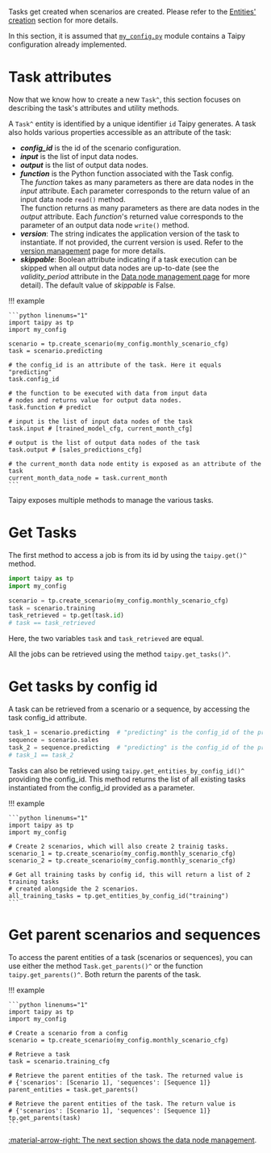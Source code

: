 Tasks get created when scenarios are created. Please refer to the
[Entities' creation](scenario-creation.md) section for more details.

In this section, it is assumed that <a href="../code_example/my_config.py" download>`my_config.py`</a>
module contains a Taipy configuration already implemented.

# Task attributes
Now that we know how to create a new `Task^`, this section focuses on describing the task's attributes and
utility methods.

A `Task^` entity is identified by a unique identifier `id` Taipy generates.
A task also holds various properties accessible as an attribute of the task:

- _**config_id**_ is the id of the scenario configuration.
- _**input**_ is the list of input data nodes.
- _**output**_ is the list of output data nodes.
- _**function**_ is the Python function associated with the Task config.<br/>
  The *function* takes as many parameters as there are data nodes in the *input* attribute. Each parameter corresponds
  to the return value of an input data node `read()` method.<br/>
  The function returns as many parameters as there are data nodes in the *output* attribute. Each
  *function*'s returned value corresponds to the parameter of an output data node `write()` method.
- _**version**_: The string indicates the application version of the task to instantiate.
  If not provided, the current version is used. Refer to the [version management](../versioning/index.md)
  page for more details.
- _**skippable**_: Boolean attribute indicating if a task execution can be skipped when all output
  data nodes are up-to-date (see the *validity_period* attribute in the
  [Data node management page](../entities/data-node-mgt.md) for more detail). The default value of
  *skippable* is False.

!!! example

    ```python linenums="1"
    import taipy as tp
    import my_config

    scenario = tp.create_scenario(my_config.monthly_scenario_cfg)
    task = scenario.predicting

    # the config_id is an attribute of the task. Here it equals "predicting"
    task.config_id

    # the function to be executed with data from input data
    # nodes and returns value for output data nodes.
    task.function # predict

    # input is the list of input data nodes of the task
    task.input # [trained_model_cfg, current_month_cfg]

    # output is the list of output data nodes of the task
    task.output # [sales_predictions_cfg]

    # the current_month data node entity is exposed as an attribute of the task
    current_month_data_node = task.current_month
    ```

Taipy exposes multiple methods to manage the various tasks.

# Get Tasks

The first method to access a job is from its id by using the `taipy.get()^` method.

```python linenums="1"
import taipy as tp
import my_config

scenario = tp.create_scenario(my_config.monthly_scenario_cfg)
task = scenario.training
task_retrieved = tp.get(task.id)
# task == task_retrieved
```

Here, the two variables `task` and `task_retrieved` are equal.

All the jobs can be retrieved using the method `taipy.get_tasks()^`.

# Get tasks by config id

A task can be retrieved from a scenario or a sequence, by accessing the task config_id attribute.

```python linenums="1"
task_1 = scenario.predicting  # "predicting" is the config_id of the predicting Task in the scenario
sequence = scenario.sales
task_2 = sequence.predicting  # "predicting" is the config_id of the predicting Task in the sequence
# task_1 == task_2
```

Tasks can also be retrieved using `taipy.get_entities_by_config_id()^` providing the config_id.
This method returns the list of all existing tasks instantiated from the config_id provided as a parameter.

!!! example

    ```python linenums="1"
    import taipy as tp
    import my_config

    # Create 2 scenarios, which will also create 2 trainig tasks.
    scenario_1 = tp.create_scenario(my_config.monthly_scenario_cfg)
    scenario_2 = tp.create_scenario(my_config.monthly_scenario_cfg)

    # Get all training tasks by config id, this will return a list of 2 training tasks
    # created alongside the 2 scenarios.
    all_training_tasks = tp.get_entities_by_config_id("training")
    ```

# Get parent scenarios and sequences

To access the parent entities of a task (scenarios or sequences), you can
use either the method `Task.get_parents()^` or the function
`taipy.get_parents()^`. Both return the parents of the task.

!!! example

    ```python linenums="1"
    import taipy as tp
    import my_config

    # Create a scenario from a config
    scenario = tp.create_scenario(my_config.monthly_scenario_cfg)

    # Retrieve a task
    task = scenario.training_cfg

    # Retrieve the parent entities of the task. The returned value is
    # {'scenarios': [Scenario 1], 'sequences': [Sequence 1]}
    parent_entities = task.get_parents()

    # Retrieve the parent entities of the task. The return value is
    # {'scenarios': [Scenario 1], 'sequences': [Sequence 1]}
    tp.get_parents(task)
    ```

[:material-arrow-right: The next section shows the data node management](data-node-mgt.md).
